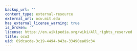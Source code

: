 ```yaml
---
backup_url: ''
content_type: external-resource
external_url: ocw.mit.edu
has_external_license_warning: true
is_broken: ''
license: https://en.wikipedia.org/wiki/All_rights_reserved
title: ocw3
uid: 69dcacde-3c19-4494-b43a-33490ea89c34
---
```

